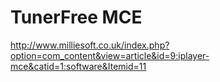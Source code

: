 <!--
id: 1204340718
link: http://kevinisom.info/post/1204340718/tunerfree-mce
slug: tunerfree-mce
date: Wed Sep 29 2010 01:52:19 GMT+1300 (NZDT)
raw: {"blog_name":"kevinisom","id":1204340718,"post_url":"http://kevinisom.info/post/1204340718/tunerfree-mce","slug":"tunerfree-mce","type":"link","date":"2010-09-28 12:52:19 GMT","timestamp":1285678339,"state":"published","format":"html","reblog_key":"R47F6I8C","tags":[],"short_url":"http://tmblr.co/Zw68Yy17oCVk","highlighted":[],"feed_item":"http://www.milliesoft.co.uk/index.php?option=com_content&view=article&id=9:iplayer-mce&catid=1:software&Itemid=11","from_feed_id":"650234","note_count":0,"title":"TunerFree MCE","url":"http://www.milliesoft.co.uk/index.php?option=com_content&view=article&id=9:iplayer-mce&catid=1:software&Itemid=11","description":""}
publish: 2010-09-029
tags: 
title: TunerFree MCE
-->


TunerFree MCE
=============

<http://www.milliesoft.co.uk/index.php?option=com_content&view=article&id=9:iplayer-mce&catid=1:software&Itemid=11>

